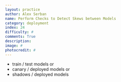 ```yaml
---
layout: practice
author: Alex Serban
name: Perform Checks to Detect Skews between Models
category: deployment
index: 24
difficulty: #
comments: True
description:
image: #
photocredit: #
---
```


- train / test models or
- canary / deployed models or
- shadows / deployed models